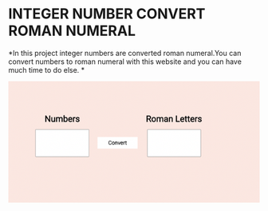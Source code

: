 
#         INTEGER NUMBER CONVERT ROMAN NUMERAL

*In this project integer numbers are converted roman numeral.You can convert numbers to roman numeral with this website and you can have much time to do else.  *  

![This is a alt text.](/image/img.png "This is a sample image.")